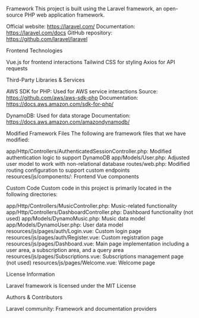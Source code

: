 Framework
This project is built using the Laravel framework, an open-source PHP web application framework.

Official website: https://laravel.com/
Documentation: https://laravel.com/docs
GitHub repository: https://github.com/laravel/laravel

Frontend Technologies

Vue.js for frontend interactions
Tailwind CSS for styling
Axios for API requests

Third-Party Libraries & Services

AWS SDK for PHP: Used for AWS service interactions
Source: https://github.com/aws/aws-sdk-php
Documentation: https://docs.aws.amazon.com/sdk-for-php/

DynamoDB: Used for data storage
Documentation: https://docs.aws.amazon.com/amazondynamodb/

Modified Framework Files
The following are framework files that we have modified:

app/Http/Controllers/AuthenticatedSessionController.php: Modified authentication logic to support DynamoDB
app/Models/User.php: Adjusted user model to work with non-relational database
routes/web.php: Modified routing configuration to support custom endpoints
resources/js/components/: Frontend Vue components

Custom Code
Custom code in this project is primarily located in the following directories:

app/Http/Controllers/MusicController.php: Music-related functionality
app/Http/Controllers/DashboardController.php: Dashboard functionality (not used)
app/Models/DynamoMusic.php: Music data model
app/Models/DynamoUser.php: User data model
resources/js/pages/auth/Login.vue: Custom login page
resources/js/pages/auth/Register.vue: Custom registration page
resources/js/pages/Dashboard.vue: Main page implementation including a user area, a subscription area, and a query area
resources/js/pages/Subscriptions.vue: Subscriptions management page (not used)
resources/js/pages/Welcome.vue: Welcome page

License Information

Laravel framework is licensed under the MIT License

Authors & Contributors

Laravel community: Framework and documentation providers
